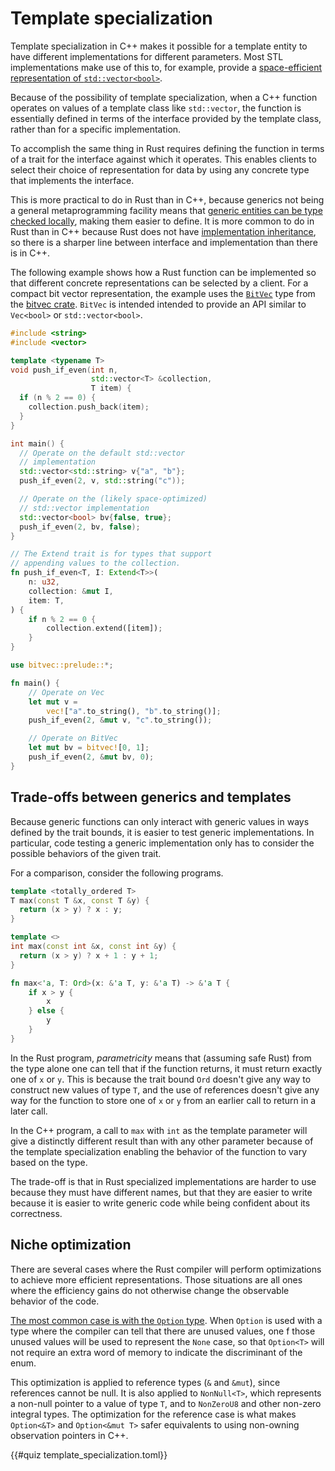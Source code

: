 # Template specialization

Template specialization in C++ makes it possible for a template entity to have
different implementations for different parameters. Most STL implementations
make use of this to, for example, provide a [space-efficient representation of
`std::vector<bool>`](https://en.cppreference.com/w/cpp/container/vector_bool).

Because of the possibility of template specialization, when a C++ function
operates on values of a template class like `std::vector`, the function is
essentially defined in terms of the interface provided by the template class,
rather than for a specific implementation.

To accomplish the same thing in Rust requires defining the function in terms of
a trait for the interface against which it operates. This enables clients to
select their choice of representation for data by using any concrete type that
implements the interface.

This is more practical to do in Rust than in C++, because generics not being a
general metaprogramming facility means that [generic entities can be type
checked
locally](/idioms/data_modeling/templates.md#a-note-on-type-checking-and-type-errors),
making them easier to define. It is more common to do in Rust than in C++
because Rust does not have [implementation
inheritance](/idioms/data_modeling/inheritance_and_reuse.md), so there is a
sharper line between interface and implementation than there is in C++.

The following example shows how a Rust function can be implemented so that
different concrete representations can be selected by a client. For a compact
bit vector representation, the example uses the
[`BitVec`](https://docs.rs/bitvec/latest/bitvec/vec/struct.BitVec.html) type
from the [bitvec crate](https://docs.rs/bitvec/latest/bitvec/). `BitVec` is
intended intended to provide an API similar to `Vec<bool>` or
`std::vector<bool>`.

<div class="comparison">

```cpp
#include <string>
#include <vector>

template <typename T>
void push_if_even(int n,
                  std::vector<T> &collection,
                  T item) {
  if (n % 2 == 0) {
    collection.push_back(item);
  }
}

int main() {
  // Operate on the default std::vector
  // implementation
  std::vector<std::string> v{"a", "b"};
  push_if_even(2, v, std::string("c"));

  // Operate on the (likely space-optimized)
  // std::vector implementation
  std::vector<bool> bv{false, true};
  push_if_even(2, bv, false);
}
```

```rust
// The Extend trait is for types that support
// appending values to the collection.
fn push_if_even<T, I: Extend<T>>(
    n: u32,
    collection: &mut I,
    item: T,
) {
    if n % 2 == 0 {
        collection.extend([item]);
    }
}

use bitvec::prelude::*;

fn main() {
    // Operate on Vec
    let mut v =
        vec!["a".to_string(), "b".to_string()];
    push_if_even(2, &mut v, "c".to_string());

    // Operate on BitVec
    let mut bv = bitvec![0, 1];
    push_if_even(2, &mut bv, 0);
}
```

</div>

## Trade-offs between generics and templates

Because generic functions can only interact with generic values in ways defined
by the trait bounds, it is easier to test generic implementations. In
particular, code testing a generic implementation only has to consider the
possible behaviors of the given trait.

For a comparison, consider the following programs.

<div class="comparison">

```cpp
template <totally_ordered T>
T max(const T &x, const T &y) {
  return (x > y) ? x : y;
}

template <>
int max(const int &x, const int &y) {
  return (x > y) ? x + 1 : y + 1;
}
```

```rust
fn max<'a, T: Ord>(x: &'a T, y: &'a T) -> &'a T {
    if x > y {
        x
    } else {
        y
    }
}
```

</div>

In the Rust program, _parametricity_ means that (assuming safe Rust) from the
type alone one can tell that if the function returns, it must return exactly one
of `x` or `y`. This is because the trait bound `Ord` doesn't give any way to
construct new values of type `T`, and the use of references doesn't give any way
for the function to store one of `x` or `y` from an earlier call to return in a
later call.

In the C++ program, a call to `max` with `int` as the template parameter will
give a distinctly different result than with any other parameter because of the
template specialization enabling the behavior of the function to vary based on
the type.

The trade-off is that in Rust specialized implementations are harder to use
because they must have different names, but that they are easier to write
because it is easier to write generic code while being confident about its
correctness.

## Niche optimization

There are several cases where the Rust compiler will perform optimizations to
achieve more efficient representations. Those situations are all ones where the
efficiency gains do not otherwise change the observable behavior of the code.

[The most common case is with the `Option`
type](https://doc.rust-lang.org/std/option/index.html#representation). When
`Option` is used with a type where the compiler can tell that there are unused
values, one f those unused values will be used to represent the `None` case, so
that `Option<T>` will not require an extra word of memory to indicate the
discriminant of the enum.

This optimization is applied to reference types (`&` and `&mut`), since
references cannot be null. It is also applied to `NonNull<T>`, which represents
a non-null pointer to a value of type `T`, and to `NonZeroU8` and other non-zero
integral types. The optimization for the reference case is what makes
`Option<&T>` and `Option<&mut T>` safer equivalents to using non-owning
observation pointers in C++.

{{#quiz template_specialization.toml}}
